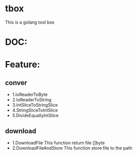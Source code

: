 # tbox

This is a golang tool box

# DOC:

# Feature:
## conver
- 1.IoReaderToByte
- 2.IoReaderToString
- 3.IntSliceToStringSlice
- 4.StringSliceToIntSlice
- 5.DivideEquallyIntSlice
## download
- 1.DownloadFile
This function return file []byte
- 2.DownloadFileAndStore
This function store file to the path